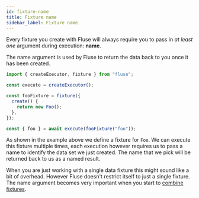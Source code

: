 ```yaml
---
id: fixture-name
title: Fixture name
sidebar_label: Fixture name
---
```


Every fixture you create with Fluse will always require you to pass in _at least one_ argument during execution: **name**.

The name argument is used by Fluse to return the data back to you once it has been created.

```typescript
import { createExecutor, fixture } from "fluse";

const execute = createExecutor();

const fooFixture = fixture({
  create() {
    return new Foo();
  },
});

const { foo } = await execute(fooFixture("foo"));
```

As shown in the example above we define a fixture for `Foo`. We can execute this fixture multiple times, each execution however requires us to pass a name to identify the data set we just created. The name that we pick will be returned back to us as a named result.

When you are just working with a single data fixture this might sound like a bit of overhead. However Fluse doesn't restrict itself to just a single fixture. The name argument becomes very important when you start to [combine fixtures](./combining-fixtures.md).
